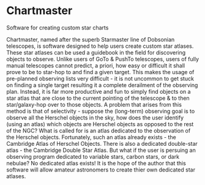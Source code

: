 # Chartmaster
Software for creating custom star charts

Chartmaster, named after the superb Starmaster line of Dobsonian telescopes, is software designed to help users
create custom star atlases. These star atlases can be used a guidebook in the field for discovering objects to
observe. Unlike users of GoTo & PushTo telescopes, users of fully manual telescopes cannot predict, a priori, how
easy or difficult it shall prove to be to star-hop to and find a given target. This makes the usage of pre-planned
observing lists very difficult - it is not uncommon to get stuck on finding a single target resulting it a complete
derailment of the observing plan. Instead, it is far more productive and fun to simply find objects on a star atlas
that are close to the current pointing of the telescope & to then star/galaxy-hop over to those objects. A problem that arises
from this method is that of selectivity - suppose the (long-term) observing goal is to observe all the Herschel
objects in the sky, how does the user identify (using an atlas) which objects are Herschel objects as opposed to the
rest of the NGC? What is called for is an atlas dedicated to the observation of the Herschel objects. Fortunately,
such an atlas already exists - the Cambridge Atlas of Herschel Objects. There is also a dedicated double-star atlas -
the Cambridge Double Star Atlas. But what if the user is persuing an observing program dedicated to variable stars,
carbon stars, or dark nebulae? No dedicated atlas exists! It is the hope of the author that this software will allow
amateur astronomers to create thier own dedicated star atlases.
